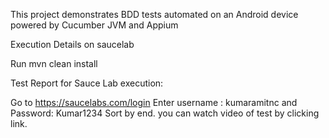 This project demonstrates BDD tests automated on an Android device powered by Cucumber JVM and Appium

Execution Details on saucelab

Run mvn clean install

Test Report for Sauce Lab execution:

Go to https://saucelabs.com/login
Enter username : kumaramitnc and Password: Kumar1234
Sort by end.
you can watch video of test by clicking link.

